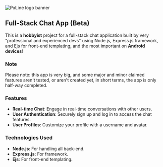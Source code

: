 ![PxLine logo banner](https://media.discordapp.net/attachments/1025788277120315492/1230558075308609677/20240418_220716.jpg?ex=6633c183&is=66214c83&hm=2df6773d66fed79c68959ceec6e4cefd4668c14c4a13df21cd1f38afc134a7b4&)

## Full-Stack Chat App (Beta)

This is a **hobbyist** project for a full-stack chat application built by very "professional and experienced devs" using Node.js, Express.js framework, and Ejs for front-end templating, and the most important on **Android devices**!

### Note
Please note: this app is very big, and some major and minor claimed features aren't tested, or aren't created yet, in short terms, the app is only half-way completed.

### Features

- **Real-time Chat**: Engage in real-time conversations with other users.
- **User Authentication**: Securely sign up and log in to access the chat features.
- **User Profiles**: Customize your profile with a username and avatar.

### Technologies Used

- **Node.js**: For handling all back-end.
- **Express.js**: For framework.
- **Ejs**: For front-end templating.
